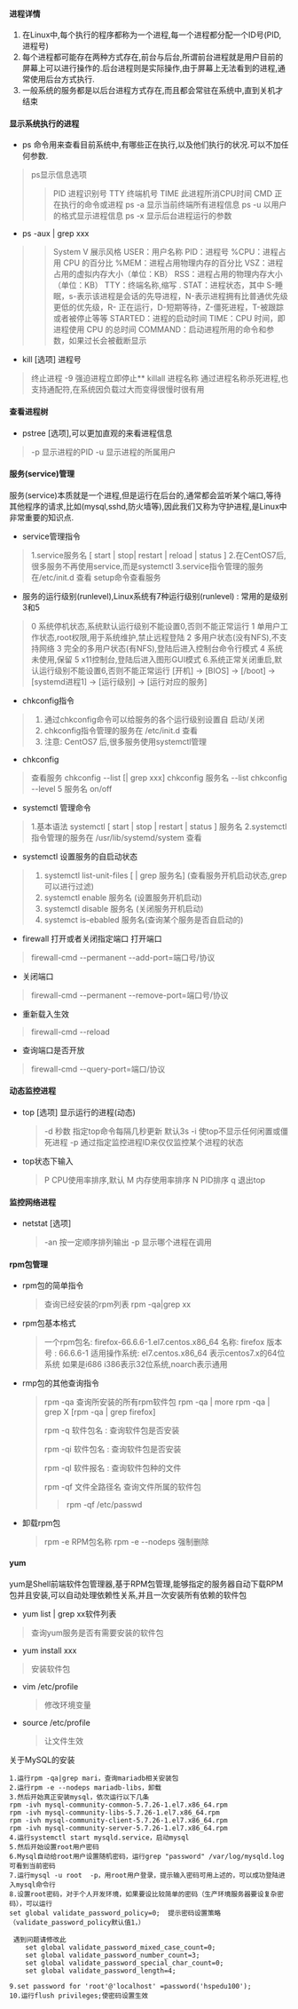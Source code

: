 #### 进程详情
1. 在Linux中,每个执行的程序都称为一个进程,每一个进程都分配一个ID号(PID,进程号)
2. 每个进程都可能存在两种方式存在,前台与后台,所谓前台进程就是用户目前的屏幕上可以进行操作的.后台进程则是实际操作,由于屏幕上无法看到的进程,通常使用后台方式执行.
3. 一般系统的服务都是以后台进程方式存在,而且都会常驻在系统中,直到关机才结束
#### 显示系统执行的进程

- ps 命令用来查看目前系统中,有哪些正在执行,以及他们执行的状况.可以不加任何参数.
>ps显示信息选项
>>PID 进程识别号
>>TTY 终端机号
>>TIME 此进程所消CPU时间
>>CMD 正在执行的命令或进程
>>ps -a  显示当前终端所有进程信息
>>ps -u 以用户的格式显示进程信息
>>ps -x 显示后台进程运行的参数

- ps -aux | grep xxx
>>System V 展示风格
>>USER：用户名称
>>PID：进程号
>>%CPU：进程占用 CPU 的百分比
>>%MEM：进程占用物理内存的百分比
>>VSZ：进程占用的虚拟内存大小（单位：KB）
>>RSS：进程占用的物理内存大小（单位：KB）
>>TTY：终端名称,缩写 .
>>STAT：进程状态，其中 S-睡眠，s-表示该进程是会话的先导进程，N-表示进程拥有比普通优先级更低的优先级，R-
>>正在运行，D-短期等待，Z-僵死进程，T-被跟踪或者被停止等等
>>STARTED：进程的启动时间
>>TIME：CPU 时间，即进程使用 CPU 的总时间
>>COMMAND：启动进程所用的命令和参数，如果过长会被截断显示

- kill [选项] 进程号 
>终止进程
>-9 强迫进程立即停止** killall 进程名称 
>通过进程名称杀死进程,也支持通配符,在系统因负载过大而变得很慢时很有用
#### 查看进程树

- pstree [选项],可以更加直观的来看进程信息
> -p 显示进程的PID
> -u 显示进程的所属用户
#### 服务(service)管理

服务(service)本质就是一个进程,但是运行在后台的,通常都会监听某个端口,等待其他程序的请求,比如(mysql,sshd,防火墙等),因此我们又称为守护进程,是Linux中非常重要的知识点.

- service管理指令
> 1.service服务名 [ start | stop| restart | reload | status ]
> 2.在CentOS7后,很多服务不再使用service,而是systemctl
> 3.service指令管理的服务在/etc/init.d 查看
> setup命令查看服务
- 服务的运行级别(runlevel),Linux系统有7种运行级别(runlevel) : 常用的是级别3和5
> 0 系统停机状态,系统默认运行级别不能设置0,否则不能正常运行
> 1 单用户工作状态,root权限,用于系统维护,禁止远程登陆
> 2 多用户状态(没有NFS),不支持网络
> 3 完全的多用户状态(有NFS),登陆后进入控制台命令行模式
> 4 系统未使用,保留
> 5 x11控制台,登陆后进入图形GUI模式
> 6.系统正常关闭重启,默认运行级别不能设置6,否则不能正常运行
> [开机] -> [BIOS] -> [/boot] -> [systemd进程1] -> [运行级别] -> [运行对应的服务]
- chkconfig指令
>1. 通过chkconfig命令可以给服务的各个运行级别设置自 启动/关闭
>2. chkconfig指令管理的服务在 /etc/init.d 查看
>3. 注意: CentOS7 后,很多服务使用systemctl管理
- chkconfig
> 查看服务 chkconfig --list [| grep xxx]
> chkconfig 服务名 --list 
> chkconfig --level 5 服务名 on/off 
- systemctl 管理命令
> 1.基本语法 systemctl [ start | stop | restart | status ] 服务名
> 2.systemctl 指令管理的服务在 /usr/lib/systemd/system 查看
- systemctl 设置服务的自启动状态
 >1. systemctl list-unit-files [ | grep 服务名] (查看服务开机启动状态,grep 可以进行过滤)
> 2. systemctl enable 服务名 (设置服务开机启动)
> 3. systemctl disable 服务名 (关闭服务开机启动)
> 4. systemct is-ebabled 服务名(查询某个服务是否自启动的)
- firewall 打开或者关闭指定端口 
打开端口
> firewall-cmd --permanent --add-port=端口号/协议
- 关闭端口
> firewall-cmd --permanent --remove-port=端口号/协议
- 重新载入生效
> firewall-cmd --reload
- 查询端口是否开放
> firewall-cmd --query-port=端口/协议

#### 动态监控进程
- top [选项] 显示运行的进程(动态)
  > -d 秒数 指定top命令每隔几秒更新 默认3s
  > -i 使top不显示任何闲置或僵死进程
  > -p 通过指定监控进程ID来仅仅监控某个进程的状态
- top状态下输入
  >P CPU使用率排序,默认
  >M 内存使用率排序
  >N PID排序
  >q 退出top

#### 监控网络进程
- netstat [选项] 
  >-an 按一定顺序排列输出
  >-p 显示哪个进程在调用
#### rpm包管理
- rpm包的简单指令
  >查询已经安装的rpm列表 rpm -qa|grep xx
- rpm包基本格式
  > 一个rpm包名: firefox-66.6.6-1.el7.centos.x86_64
  > 名称: firefox
  > 版本号 : 66.6.6-1
  > 适用操作系统: el7.centos.x86_64
  > 表示centos7.x的64位系统
  > 如果是i686 i386表示32位系统,noarch表示通用
- rmp包的其他查询指令
  >rpm -qa 查询所安装的所有rpm软件包
  >rpm -qa | more
  >rpm -qa | grep X [rpm -qa | grep firefox]
  >
  >rpm -q 软件包名 : 查询软件包是否安装
  >
  >rpm -qi 软件包名 : 查询软件包是否安装
  >
  >rpm -ql 软件报名 : 查询软件包种的文件
  >
  >rpm -qf 文件全路径名 查询文件所属的软件包
  >>rpm -qf /etc/passwd
  >
- 卸载rpm包
  >rpm -e RPM包名称
  >rpm -e --nodeps 强制删除

#### yum
yum是Shell前端软件包管理器,基于RPM包管理,能够指定的服务器自动下载RPM包并且安装,可以自动处理依赖性关系,并且一次安装所有依赖的软件包
-  yum list | grep xx软件列表
  >查询yum服务是否有需要安装的软件包
-  yum install xxx
>安装软件包
- vim /etc/profile
  >修改环境变量
- source /etc/profile
  >让文件生效

关于MySQL的安装
```
1.运行rpm -qa|grep mari，查询mariadb相关安装包
2.运行rpm -e --nodeps mariadb-libs，卸载
3.然后开始真正安装mysql，依次运行以下几条
rpm -ivh mysql-community-common-5.7.26-1.el7.x86_64.rpm
rpm -ivh mysql-community-libs-5.7.26-1.el7.x86_64.rpm
rpm -ivh mysql-community-client-5.7.26-1.el7.x86_64.rpm
rpm -ivh mysql-community-server-5.7.26-1.el7.x86_64.rpm
4.运行systemctl start mysqld.service，启动mysql
5.然后开始设置root用户密码
6.Mysql自动给root用户设置随机密码，运行grep "password" /var/log/mysqld.log可看到当前密码
7.运行mysql -u root  -p，用root用户登录，提示输入密码可用上述的，可以成功登陆进入mysql命令行
8.设置root密码，对于个人开发环境，如果要设比较简单的密码（生产环境服务器要设复杂密码），可以运行
set global validate_password_policy=0;  提示密码设置策略（validate_password_policy默认值1，）

 遇到问题请修改此
	set global validate_password_mixed_case_count=0;
	set global validate_password_number_count=3;
	set global validate_password_special_char_count=0;
	set global validate_password_length=4;

9.set password for 'root'@'localhost' =password('hspedu100');
10.运行flush privileges;使密码设置生效
```
